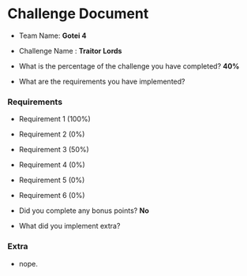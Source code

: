 # Challenge Document

- Team Name: **Gotei 4**
- Challenge Name : **Traitor Lords**

- What is the percentage of the challenge you have completed? **40%**

- What are the requirements you have implemented?

### Requirements

- Requirement 1 (100%)
- Requirement 2 (0%)
- Requirement 3 (50%)
- Requirement 4 (0%)
- Requirement 5 (0%)
- Requirement 6 (0%)

- Did you complete any bonus points? **No**

- What did you implement extra?

### Extra

- nope.
